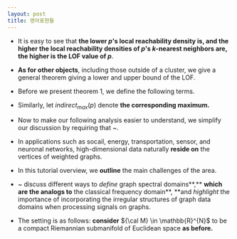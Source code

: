 ```yaml
---
layout: post
title: 영어표현들
---
```


- It is easy to see that **the lower $p$'s local reachability density is, and the higher the local reachability densities of $p$'s $k$-nearest neighbors are, the higher is the LOF value of $p$**. 

- **As for other objects**, including those outside of a cluster, we give a general theorem giving a lower and upper bound of the LOF. 

- Before we present theorem 1, we define the following terms. 

- Similarly, let $indirect_{max}(p)$ denote **the corresponding maximum.**

- Now to make our following analysis easier to understand, we simplify our discussion by requiring that ~. 

- In applications such as socail, energy, transportation, sensor, and neuronal networks, high-dimensional data naturally **reside on** the vertices of weighted graphs. 

- In this tutorial overview, we **outline** the main challenges of the area. 

- ~ discuss different ways to *define* graph spectral domains**,** **which are the analogs to** the classical frequency domain**, **and *highlight* the importance of incorporating the irregular structures of graph data domains when processing signals on graphs. 

- The setting is as follows: **consider** ${\cal M} \in \mathbb{R}^{N}$ to be a compact Riemannian submanifold of Euclidean space **as before.**  
